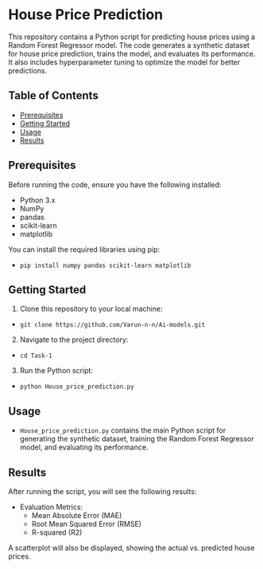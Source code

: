 # House Price Prediction

This repository contains a Python script for predicting house prices using a Random Forest Regressor model. The code generates a synthetic dataset for house price prediction, trains the model, and evaluates its performance. It also includes hyperparameter tuning to optimize the model for better predictions.

## Table of Contents

- [Prerequisites](#prerequisites)
- [Getting Started](#getting-started)
- [Usage](#usage)
- [Results](#results)

## Prerequisites

Before running the code, ensure you have the following installed:

- Python 3.x
- NumPy
- pandas
- scikit-learn
- matplotlib

You can install the required libraries using pip:

- `pip install numpy pandas scikit-learn matplotlib`

## Getting Started

1. Clone this repository to your local machine:

 - ```git clone https://github.com/Varun-n-n/Ai-models.git```

2. Navigate to the project directory:

 - `cd Task-1`

3. Run the Python script:
   
 - `python House_price_prediction.py`

## Usage

- `House_price_prediction.py` contains the main Python script for generating the synthetic dataset, training the Random Forest Regressor model, and evaluating its performance.

## Results

After running the script, you will see the following results:

- Evaluation Metrics:
  - Mean Absolute Error (MAE)
  - Root Mean Squared Error (RMSE)
  - R-squared (R2)

A scatterplot will also be displayed, showing the actual vs. predicted house prices.
